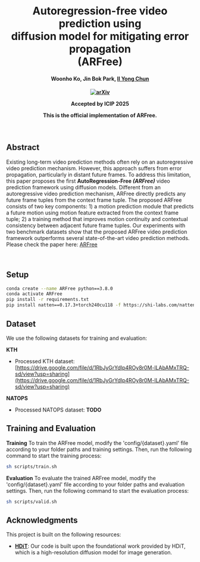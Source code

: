 <h1 align="center">
Autoregression-free video prediction using <br/> diffusion model for mitigating error propagation <br/> (ARFree)
</h1>
<h4 align="center">

Woonho Ko, Jin Bok Park, <a href="https://scholar.google.com/citations?user=hjXMGEIAAAAJ&hl=ko">Il Yong Chun</a><br>

<h4 align="center">

[![arXiv](https://img.shields.io/badge/arXiv-2409.08026-b31b1b.svg)](https://arxiv.org/abs/2505.22111)

**Accepted by ICIP 2025**

This is the official implementation of **ARFree**.


</h4>


<br/>

## Abstract

Existing long-term video prediction methods often rely on an autoregressive video prediction mechanism. However, this approach suffers from error propagation, particularly in distant future frames. To address this limitation, this paper proposes the first  <b>AutoRegression-Free <i>(ARFree)</i></b> video prediction framework using diffusion models. Different from an autoregressive video prediction mechanism, ARFree directly predicts any future frame tuples from the context frame tuple. The proposed ARFree consists of two key components: 1) a motion prediction module that predicts a future motion using motion feature extracted from the context frame tuple; 2) a training method that improves motion continuity and contextual consistency between adjacent future frame tuples. Our experiments with two benchmark datasets show that the proposed ARFree video prediction framework outperforms several state-of-the-art video prediction methods. Please check the paper here: [ARFree](https://arxiv.org/abs/2505.22111)

<br/>

## Setup

```bash
conda create --name ARFree python==3.8.0
conda activate ARFree
pip install -r requirements.txt
pip install natten==0.17.3+torch240cu118 -f https://shi-labs.com/natten/wheels/
```

## Dataset
We use the following datasets for training and evaluation:

**KTH**
- Processed KTH dataset: [https://drive.google.com/file/d/1RbJyGrYdIp4ROy8r0M-lLAbAMxTRQ-sd/view?usp=sharing](https://drive.google.com/file/d/1RbJyGrYdIp4ROy8r0M-lLAbAMxTRQ-sd/view?usp=sharing)

**NATOPS**
- Processed NATOPS dataset: **TODO**




## Training and Evaluation

**Training**
To train the ARFree model, modify the 'config/{dataset}.yaml' file according to your folder paths and training settings.
Then, run the following command to start the training process:

```bash
sh scripts/train.sh
```


**Evaluation**
To evaluate the trained ARFree model, modify the 'config/{dataset}.yaml' file according to your folder paths and evaluation settings.
Then, run the following command to start the evaluation process:

```bash
sh scripts/valid.sh
```



## Acknowledgments

This project is built on the following resources:

- [**HDiT**](https://github.com/crowsonkb/k-diffusion): Our code is built upon the foundational work provided by HDiT, which is a high-resolution diffusion model for image generation.


<br/>

